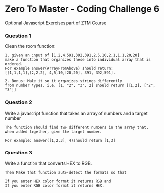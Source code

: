 # Zero To Master - Coding Challenge 6
Optional Javascript Exercises part of ZTM Course

### Question 1
 Clean the room function: 
	
	1. given an input of [1,2,4,591,392,391,2,5,10,2,1,1,1,20,20]
    make a function that organizes these into individual array that is ordered. 
    For example answer(ArrayFromAbove) should return: 
    [[1,1,1,1],[2,2,2], 4,5,10,[20,20], 391, 392,591]. 

	2. Bonus: Make it so it organizes strings differently 
	from number types. i.e. [1, "2", "3", 2] should return [[1,2], ["2", "3"]]

### Question 2
 Write a javascript function that takes an array of numbers and a target number
 
	The function should find two different numbers in the array that, 
	when added together, give the target number. 

	For example: answer([1,2,3], 4)should return [1,3]


### Question 3
 Write a function that converts HEX to RGB. 

	Then Make that function auto-detect the formats so that 

	If you enter HEX color format it returns RGB and 
	If you enter RGB color format it returns HEX.

